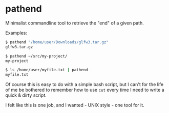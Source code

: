 # pathend

Minimalist commandline tool to retrieve the "end" of a given path. 

Examples: 

```sh
$ pathend "/home/user/Downloads/glfw3.tar.gz"
glfw3.tar.gz
```

```sh
$ pathend ~/src/my-project/
my-project
```

```sh
$ ls /home/user/myfile.txt | pathend -
myfile.txt
```

Of course this is easy to do with a simple bash script, but I can't for the life of me be bothered to remember how to use `cut` every time I need to write a quick & dirty script. 

I felt like this is one job, and I wanted - UNIX style - one tool for it.
